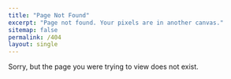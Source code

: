 ```yaml
---
title: "Page Not Found"
excerpt: "Page not found. Your pixels are in another canvas."
sitemap: false
permalink: /404
layout: single
---
```


Sorry, but the page you were trying to view does not exist.
